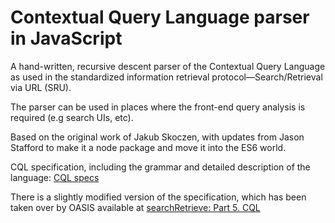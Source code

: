 Contextual Query Language parser in JavaScript
==========================================

A hand-written, recursive descent parser of the Contextual Query Language as
used in the standardized information retrieval protocol—Search/Retrieval via
URL (SRU).

The parser can be used in places where the front-end query analysis is
required (e.g search UIs, etc).

Based on the original work of Jakub Skoczen, with updates from Jason Stafford
to make it a node package and move it into the ES6 world.

CQL specification, including the grammar and detailed description of the
language: [CQL specs](http://www.loc.gov/standards/sru/cql/)

There is a slightly modified version of the specification, which has been
taken over by OASIS available at [searchRetrieve: Part 5. CQL](http://docs.oasis-open.org/search-ws/searchRetrieve/v1.0/os/part5-cql/searchRetrieve-v1.0-os-part5-cql.html)
